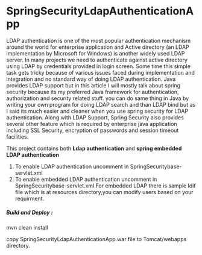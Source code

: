 # SpringSecurityLdapAuthenticationApp

LDAP authentication is one of the most popular authentication mechanism around the world for enterprise application and Active directory (an LDAP implementation by Microsoft for Windows) is another widely used LDAP server. In many projects we need to authenticate against active directory using LDAP by credentials provided in login screen. Some time this simple task gets tricky because of various issues faced during implementation and integration and no standard way of doing LDAP authentication. Java provides LDAP support but in this article I will mostly talk about spring security because its my preferred Java framework for authentication, authorization and security related stuff. you can do same thing in Java by writing your own program for doing LDAP search and than LDAP bind but as I said its much easier and cleaner when you use spring security for LDAP authentication.
Along with LDAP Support, Spring Security also provides several other feature which is required by enterprise java application including SSL Security, encryption of passwords and session timeout facilities.


This project contains both **Ldap authentication** and **spring embedded LDAP authentication**
  1. To enable LDAP authentication uncomment <import resource="SpringSecurityLdap-servlet.xml"/> in SpringSecuritybase-servlet.xml
  2. To enable embedded LDAP authentication uncomment <import resource="SpringSecurityEmbedded-servlet-servlet.xml"/> in SpringSecuritybase-servlet.xml.For embedded LDAP there is sample ldif file which is at resources directory,you can modify users based on your requirment.


##### Build and Deploy :

mvn clean install

copy SpringSecurityLdapAuthenticationApp.war file to Tomcat/webapps directory.
